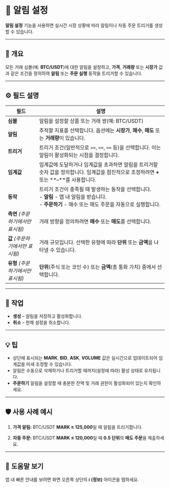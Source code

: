# 🔔 알림 설정

**알림 설정** 기능을 사용하면 실시간 시장 상황에 따라 알림이나 자동 주문 트리거를 생성할 수 있습니다.

---

## 🧭 개요

모든 거래 심볼(예: **BTC/USDT**)에 대한 알림을 설정하고, **가격**, **거래량** 또는 **시장가** 값과 같은 조건을 정의하여 **알림** 또는 **주문 실행** 동작을 트리거할 수 있습니다.

---

## ⚙️ 필드 설명

| **필드** | **설명** |
|------------|-----------------|
| **심볼** | 알림을 설정할 상품 또는 거래 쌍(예: BTC/USDT) |
| **알림** | 추적할 지표를 선택합니다. 옵션에는 **시장가**, **매수**, **매도** 또는 **거래량**이 있습니다. |
| **트리거** | 트리거 조건(일반적으로 `>=`, `<=`, `==` 등)을 선택합니다. 이는 알림이 활성화되는 시점을 결정합니다. |
| **임계값** | 임계값에 도달하거나 임계값을 초과하면 알림을 트리거할 숫자 값을 정의합니다. 임계값을 점진적으로 조정하려면 **+** 또는 **–**를 사용합니다. |
| **동작** | 트리거 조건이 충족될 때 발생하는 동작을 선택합니다.<br> - **알림** - 앱 내 알림을 받습니다.<br> - **주문하기** - 매수 또는 매도 주문을 자동으로 실행합니다. |
| **측면** *(주문하기에서만 표시됨)* | 거래 방향을 정의하려면 **매수** 또는 **매도**를 선택합니다. |
| **값** *(주문하기에서만 표시됨)* | 거래 규모입니다. 선택한 유형에 따라 **단위** 또는 **금액**을 나타낼 수 있습니다. |
| **유형** *(주문하기에서만 표시됨)* | **단위**(주식 또는 코인 수) 또는 **금액**(총 통화 가치) 중에서 선택합니다. |

---

## 🧩 작업

- **생성** – 알림을 저장하고 활성화합니다.
- **취소** – 현재 설정을 취소합니다.

---

## 💡 팁

- 상단에 표시되는 **MARK**, **BID**, **ASK**, **VOLUME** 값은 실시간으로 업데이트되어 임계값을 미세 조정할 수 있습니다.
- 알림은 수동으로 삭제하거나 트리거할 때까지(설정에 따라) 활성 상태로 유지됩니다.
- **주문하기** 알림을 설정할 때 충분한 잔액 및 거래 권한이 활성화되어 있는지 확인하세요.

---

## 🛡️ 사용 사례 예시

1. **가격 알림:**
BTC/USDT **MARK ≥ 125,000**일 때 알림을 트리거합니다.

2. **자동 주문:**
BTC/USDT **MARK ≤ 120,000**일 때 **0.5 단위**의 **매도 주문**을 제출하세요.

---

## 🧭 도움말 보기

앱 내 빠른 안내를 보려면 화면 오른쪽 상단의 **ℹ️ (정보)** 아이콘을 탭하세요.
